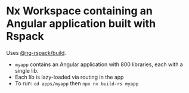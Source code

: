 # Nx Workspace containing an Angular application built with Rspack

Uses [@ng-rspack/build](https://www.npmjs.com/package/@ng-rspack/build).

- `myapp` contains an Angular application with 800 libraries, each with a single lib.
- Each lib is lazy-loaded via routing in the app
- To run: `cd apps/myapp` then `npx nx build-rs myapp`
